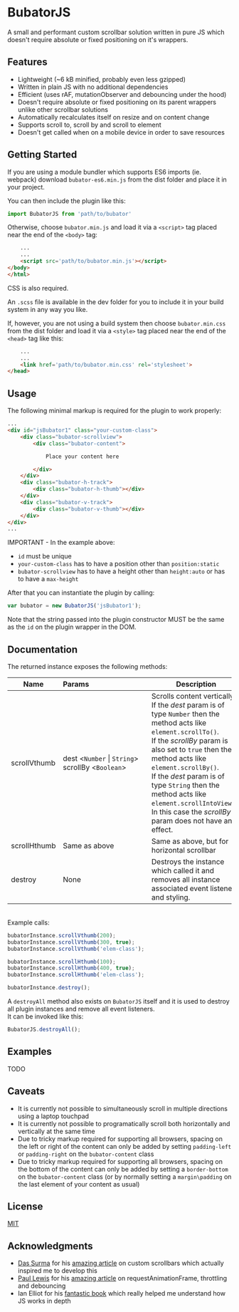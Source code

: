 # BubatorJS

A small and performant custom scrollbar solution written in pure JS which
doesn't require absolute or fixed positioning on it's wrappers.

## Features

* Lightweight (~6 kB minified, probably even less gzipped)
* Written in plain JS with no additional dependencies
* Efficient (uses rAF, mutationObserver and debouncing under the hood)
* Doesn't require absolute or fixed positioning on its parent wrappers unlike
other scrollbar solutions
* Automatically recalculates itself on resize and on content change
* Supports scroll to, scroll by and scroll to element
* Doesn't get called when on a mobile device in order to save resources

## Getting Started

If you are using a module bundler which supports ES6 imports (ie. webpack)
download `bubator-es6.min.js` from the dist folder and place it in your
project.

You can then include the plugin like this:

```javascript
import BubatorJS from 'path/to/bubator'
```

Otherwise, choose `bubator.min.js` and load it via a `<script>` tag placed
near the end of the `<body>` tag:

```html
    ...
    ...
    <script src='path/to/bubator.min.js'></script>
</body>
</html>
```

CSS is also required.

An `.scss` file is available in the dev folder for you
to include it in your build system in any way you like.

If, however, you are not using a build system then choose `bubator.min.css`
from the dist folder and load it via a `<style>` tag placed near the end of
the `<head>` tag like this:

```html
    ...
    ...
    <link href='path/to/bubator.min.css' rel='stylesheet'>
</head>
```

## Usage

The following minimal markup is required for the plugin to work properly:

```html
...
<div id="jsBubator1" class="your-custom-class">
    <div class="bubator-scrollview">
        <div class="bubator-content">

            Place your content here

        </div>
    </div>
    <div class="bubator-h-track">
        <div class="bubator-h-thumb"></div>
    </div>
    <div class="bubator-v-track">
        <div class="bubator-v-thumb"></div>
    </div>
</div>
...
```

IMPORTANT - In the example above:<br>

* `id` must be unique
* `your-custom-class` has to have a position other than `position:static`
* `bubator-scrollview` has to have a height other than `height:auto` or has
to have a `max-height`

After that you can instantiate the plugin by calling:

```javascript
var bubator = new BubatorJS('jsBubator1');
```

Note that the string passed into the plugin constructor MUST be the same as
the `id` on the plugin wrapper in the DOM.

## Documentation

The returned instance exposes the following methods:

| Name         | Params&nbsp;&nbsp;&nbsp;&nbsp;&nbsp;&nbsp;&nbsp;&nbsp;&nbsp;&nbsp;&nbsp;&nbsp;&nbsp;&nbsp;&nbsp;&nbsp;&nbsp;&nbsp;&nbsp;&nbsp;&nbsp;&nbsp;&nbsp;&nbsp;&nbsp;&nbsp;&nbsp;&nbsp;&nbsp; | Description |
|--------------|---------------------------------------------------------|-----------------------------------------------------------------------------------------------------------------------------------------------------------------------------------------------------------------------------------------------------------------------------------------------------------------------------------------------------------------------------------------|
| scrollVthumb | dest \<`Number` \| `String`\><br>scrollBy \<`Boolean`\> | Scrolls content vertically.<br>If the *dest* param is of type `Number` then the method acts like `element.scrollTo()`.<br>If the *scrollBy* param is also set to `true` then the method acts like `element.scrollBy()`.<br>If the *dest* param is of type `String` then the method acts like `element.scrollIntoView()`.<br>In this case the *scrollBy* param does not have any effect. |
| scrollHthumb | Same as above                                           | Same as above, but for horizontal scrollbar                                                                                                                                                                                                                                                                                                                                             |
| destroy      | None                                                    | Destroys the instance which called it and removes all instance associated event listeners and styling.                                                                                                                                                                                                                                                                                                                                                                                        |

<br>
Example calls:

```javascript
bubatorInstance.scrollVthumb(200);
bubatorInstance.scrollVthumb(300, true);
bubatorInstance.scrollVthumb('elem-class');

bubatorInstance.scrollHthumb(100);
bubatorInstance.scrollHthumb(400, true);
bubatorInstance.scrollHthumb('elem-class');

bubatorInstance.destroy();
```

A `destroyAll` method also exists on `BubatorJS` itself and it is used to
destroy all plugin instances and remove all event listeners.<br>
It can be invoked like this:

```javascript
BubatorJS.destroyAll();
```

## Examples

TODO

## Caveats

* It is currently not possible to simultaneously scroll in multiple directions
using a laptop touchpad
* It is currently not possible to programatically scroll both horizontally and
vertically at the same time
* Due to tricky markup required for supporting all browsers, spacing on the
left or right of the content can only be added by setting `padding-left` or
`padding-right` on the `bubator-content` class
* Due to tricky markup required for supporting all browsers, spacing on the
bottom of the content can only be added by setting a `border-bottom` on the
`bubator-content` class (or by normally setting a `margin\padding` on the
last element of your content as usual)

## License

[MIT](LICENSE.md)

## Acknowledgments

* [Das Surma](https://github.com/surma) for his [amazing article](https://developers.google.com/web/updates/2017/03/custom-scrollbar) on custom scrollbars which actually inspired me to develop this
* [Paul Lewis](https://github.com/paullewis) for his [amazing article](https://www.html5rocks.com/en/tutorials/speed/animations/) on requestAnimationFrame, throttling and debouncing
* Ian Elliot for his [fantastic book](https://iopress.info/index.php/books/just-javascript) which really helped me understand how JS works in depth
